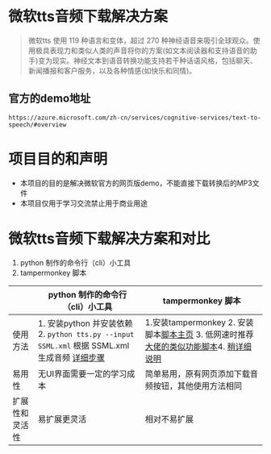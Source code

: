 # 微软tts音频下载解决方案
> 微软tts 使用 119 种语言和变体，超过 270 种神经语音来吸引全球观众。使用极具表现力和类似人类的声音将你的方案(如文本阅读器和支持语音的助手)变为现实。神经文本到语音转换功能支持若干种话语风格，包括聊天、新闻播报和客户服务，以及各种情感(如快乐和同情)。

## 官方的demo地址
```
https://azure.microsoft.com/zh-cn/services/cognitive-services/text-to-speech/#overview
```

# 项目目的和声明
- 本项目的目的是解决微软官方的网页版demo，不能直接下载转换后的MP3文件
- 本项目仅用于学习交流禁止用于商业用途

# 微软tts音频下载解决方案和对比
1. python 制作的命令行（cli）小工具
2. tampermonkey 脚本

|                | python 制作的命令行（cli）小工具                             | tampermonkey 脚本                                            |
| -------------- | ------------------------------------------------------------ | ------------------------------------------------------------ |
| 使用方法       | 1. 安装python 并安装依赖 2. `python tts.py --input SSML.xml` 根据 SSML.xml 生成音频 [详细步骤](./python_cli_demo/readme.md) | 1.安装tampermonkey 2. 安装脚本[脚本主页](https://greasyfork.org/zh-CN/scripts/441531-%E5%BE%AE%E8%BD%AFtts-%E4%B8%8B%E8%BD%BD%E6%8C%89%E9%92%AE) 3. 低网速时推荐[大佬的类似功能脚本](https://greasyfork.org/zh-CN/scripts/444347-azure-speech-download)4. [稍详细说明](./tampermonkeyScript/readme.md) |
| 易用性         | 无UI界面需要一定的学习成本                                   | 简单易用，原有网页添加下载音频按钮，其他使用方法相同         |
| 扩展性和灵活性 | 易扩展更灵活                                                 | 相对不易扩展                                                 |
